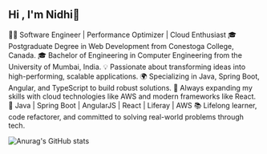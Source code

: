 ## Hi , I'm Nidhi👋

👨‍💻 Software Engineer | Performance Optimizer | Cloud Enthusiast
🎓 Postgraduate Degree in Web Development from Conestoga College, Canada.
🎓 Bachelor of Engineering in Computer Engineering from the University of Mumbai, India.
💡 Passionate about transforming ideas into high-performing, scalable applications.
🌍 Specializing in Java, Spring Boot, Angular, and TypeScript to build robust solutions.
🚀 Always expanding my skills with cloud technologies like AWS and modern frameworks like React.
🔧 Java | Spring Boot | AngularJS | React | Liferay | AWS
📚 Lifelong learner, code refactorer, and committed to solving real-world problems through tech.

<!Nidhi Github status --->
![Anurag's GitHub stats](https://github-readme-stats.vercel.app/api?username=Code2voyager&show_icons=true&theme=radical)
